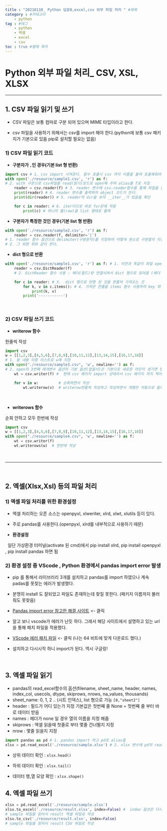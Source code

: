 ```yaml
---
title : "20210110_ Python 입문8,excel,csv 외부 파일 처리 " #제목
category : #카테고리
    - python
tag : #태그
    - python
    - 엑셀
    - excel
    - csv
toc : true #옆에 목차
---
```


# Python 외부 파일 처리_ CSV, XSL, XLSX     

---

## 1. CSV 파일 읽기 및 쓰기     

- CSV 파일은 보통 컴마로 구분 되어 있으며 MIME 타입이라고 한다.

- csv 파일을 사용하기 위해서는 csv를 import 해야 한다.(python에 보통 csv 패키지가 기본으로 있음 pip로 설치할 필요는 없음)

### 1) CSV 파일 읽기 코드

- **구분자가 `,`인 경우(기본 list 형 반환)**

``` python
import csv # 1. csv import 시켜준다. 함수 호출시 csv 까지 이름을 붙여 호출해줘야함
with open('./resource/sample1.csv', 'r') as f: 
# 2. with 구문으로 csv파일을 read(읽기)모드로 open해 주며 alias를 f로 지칭
    reader = csv.reader(f) # 3. reader 변수에 csv.reader함수를 통해 파일을 읽어 할당한다. (함수가 더 궁금하면 csv를 dir을 보자)
    print(reader) # 4. reader 변수를 출력하자 object 코드가 뜬다.
    print(dir(reader)) # 5. reader의 dir을 보자 __iter__가 있음을 확인

    for c in reader: # 6. iter이므로 바로 for문에 적용
        print(c) # 하나의 줄(raw)을 list 형태로 출력       
```     

- **구분자가 특정한 것인 경우(기본 list 형 반환)**     

``` python
with open('./resource/sample2.csv', 'r') as f:
    reader = csv.reader(f, delimiter='|')
# 1. reader 함수 옵션으로 delimiter(구분문자)를 지정하여 어떻게 원소로 구분할지 지정할 수 있다.
# 2. 그 외엔 위와 같이 한다.
```

- **dict 형으로 반환**     

``` python
with open('./resource/sample1.csv', 'r') as f: # 1. 이전과 똑같이 파일 open
    reader = csv.DictReader(f) 
    # 2. DictReader 함수 사용 : 헤더(필드)랑 연결시켜서 dict 형으로 읽어옴 (헤더 가장 윗줄 반환하고 점차 한줄씩 내려감 보통 헤더에 필드를 넣는 편이라 필드값임)

    for c in reader: # 3.  dict 형으로 반환 된 것을 한줄씩 가져오는 것
        for k, v in c.items(): # 4. 가져온 한줄을 items 함수 사용하여 key 와 values를 한번 씩 가져옴
            print(k, v)
        print('-----------')
```

<br>

### 2) CSV 파일 쓰기 코드

- **writerow 함수**

한줄씩 작성

``` python
import csv
w = [[1,2,3],[4,5,6],[7,8,9],[10,11,12],[13,14,15],[16,17,18]]
# 1. 쓸 내용 이중 리스트로 w에 지정
with open("./resource/sample3.csv", 'w', newline='') as f: 
# 2. open의 3번째 매개변수 옵션의 기본 옵션(없을시)은 기본으로 새로운 라인이 생기면 엔터를 친다는 것. 근데  newline='' 으로 해두면 '\n' 개행이 없는 것으로 됨
    wt = csv.writer(f) #  현재 csv 패키지 import 상태라서 csv 패키지 까지 찍어주고 . writer함수사용

    for v in w:         # 순회하면서 작성
        wt.writerow(v)  # writerow한줄씩 작성하고 작성하면서 개행은 자동으로 들어감
```    

<br>

- **writerows 함수**

순회 안하고 모두 한번에 작성

``` python
import csv
w = [[1,2,3],[4,5,6],[7,8,9],[10,11,12],[13,14,15],[16,17,18]]
with open("./resource/sample4.csv", 'w', newline='') as f: 
    wt = csv.writer(f)      
    wt.writerows(w)  # 한번에 작성
```

<br>

---

<br>

## 2. 엑셀(Xlsx,Xsl) 등의 파일 처리

### 1) 엑셀 파일 처리를 위한 환경설정

- 엑셀 처리하는 오픈 소스는 openpyxl, xlweriter, xlrd, xlwt, xlutils 등이 있다.

- 주로 pandas를 사용한다.(openpyxl, xlrd를 내부적으로 사용하기 때문)

- **환경설정**

&nbsp; 일단 가상환경 터미널(activate 된 cmd)에서 pip install xlrd, pip install openpyxl , pip install pandas 하면 됨

### 2) 환경 설정 중 VScode , Python 환경에서 pandas import error 발생

-  pip 를 통해서 라이브러리 3개를 설치하고 pandas를 import 하였으나 계속 padas를 못찾는 에러가 발생했다.        

-  분명히 install 도 잘되었고 파일도 존재하는데 찾질 못한다. (패키지 이름까지 불러줘도 못찾음)        


-  [Pandas import error 참고한 해결 사이트](https://www.inflearn.com/questions/31459) <- 클릭       

-  알고 보니 vscode가 에러가 난듯 하다. 그래서 해당 사이트에서 설명하고 있는 url을 통해 패치 파일을 적용했다.       

-  [VScode 에러 패치 파일](https://support.microsoft.com/en-us/help/2977003/the-latest-supported-visual-c-downloads) <- 클릭 (나는 64 비트에 맞게 다운로드 했다.)       

-  설치하고 다시시작 하니 import가 된다. 역시 구글링!

<br>

## 3. 엑셀 파일 읽기
- pandas의 read_excel함수의 옵션(filename, sheet_name, header,  names,  index_col, usecols, dtype, skiprows, nrows, na_values, thousands)
- sheet_name: 0, 1, 2 .. (시트 인덱스), list 형으로 가능 `[0,"sheet2"]`
- header : 필드가 어디 있는가 지정 기본값은 첫번째 줄 None = 첫번째 줄 부터 바로 데이터 받음
- names : 헤더가 none 일 경우 열의 이름을 지정 해줌
- skiprows : 엑셀 읽을때 첫줄로 부터 몇줄 건너뛸지 지정
- nrow : 몇줄 읽을지 지정

``` python 
import pandas as pd # 1. pandas import 하고 pd로 alias줌 
xlsx = pd.read_excel('./resource/sample.xlsx') # 2. xlsx 변수에 pd의 read_exel 함수를 이용하여 파일을 반환하였다.  약간 open 함수를 포함하는 느낌이다.
```     

- 상위 데이터 확인 : `xlsx.head()`

- 하위 데이터 확인 : `xlsx.tail()`
  
- 데이터 행,열 모양 확인 : `xlsx.shape()`

## 4. 엑셀 파일 쓰기

``` python
xlsx = pd.read_excel('./resource/sample.xlsx')
xlsx.to_excel('./resource/result.xlsx', index=False) #  index 옵션은 다시 쓰여진 파일에 인덱스를 넣을지 말지
# sample 파일을 읽어서 result 엑셀 파일로 작성 
xlsx.to_csv('./resource/result.xlsx', index=False)
# sample 파일을 읽어서 result CSV 파일로 작성 
```